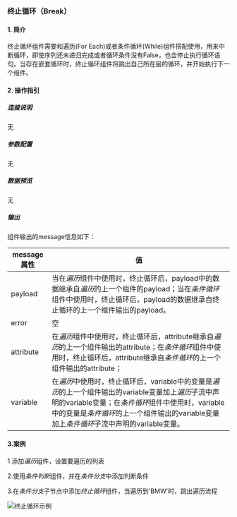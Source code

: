 ### 终止循环（Break）

#### 1. 简介

终止循环组件需要和遍历(For Each)或者条件循环(While)组件搭配使用，用来中断循环，即使序列还未递归完成或者循环条件没有False，也会停止执行循环语句。当存在嵌套循环时，终止循环组件将跳出自己所在层的循环，并开始执行下一个组件。

#### 2. 操作指引

##### 连接说明

无

##### 参数配置

无

##### 数据预览

无

##### 输出

组件输出的message信息如下：

| message属性 | 值                                                           |
| ----------- | ------------------------------------------------------------ |
| payload     | 当在*遍历*组件中使用时，终止循环后，payload中的数据继承自*遍历*的上一个组件的payload；当在*条件循环*组件中使用时，终止循环后，payload的数据继承自终止循环的上一个组件输出的payload。 |
| error       | 空                                                           |
| attribute   | 在*遍历*组件中使用时，终止循环后，attribute继承自*遍历*的上一个组件输出的attribute；在*条件循环*组件中使用时，终止循环后，attribute继承自*条件循环*的上一个组件输出的attribute； |
| variable    | 在*遍历*中使用时，终止循环后，variable中的变量是*遍历*的上一个组件输出的variable变量加上*遍历*子流中声明的variable变量；在*条件循环*组件中使用时，variable中的变量是*条件循环*的上一个组件输出的variable变量加上*条件循环*子流中声明的variable变量。 |

#### 3.案例

1.添加*遍历*组件，设置要遍历的列表

2.使用*条件判断*组件，并在*条件分支*中添加判断条件

3.在*条件分支*子节点中添加*终止循环*组件，当遍历到'BMW'时，跳出遍历流程

![终止循环示例](https://qcloudimg.tencent-cloud.cn/raw/bfcfcce5eebdad85b4bd7ac3ed9afb85.jpg)
